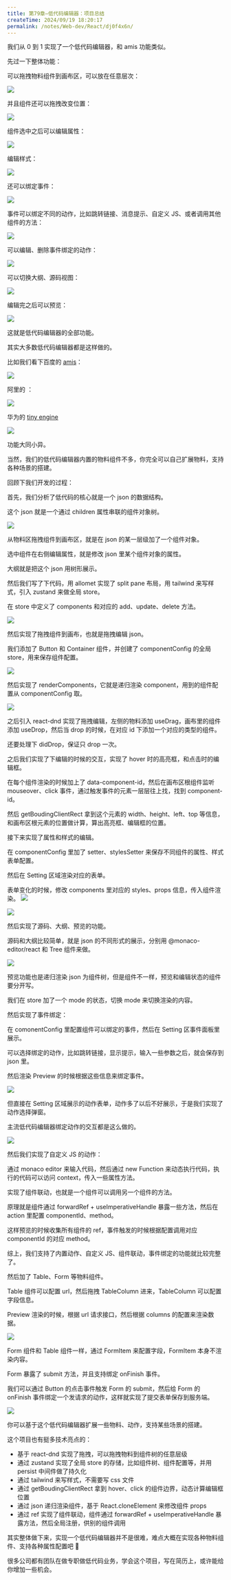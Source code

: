 ```yaml
---
title: 第79章—低代码编辑器：项目总结
createTime: 2024/09/19 18:20:17
permalink: /notes/Web-dev/React/dj0f4x6n/
---
```

我们从 0 到 1 实现了一个低代码编辑器，和 amis 功能类似。

先过一下整体功能：

可以拖拽物料组件到画布区，可以放在任意层次：

![](https://p9-juejin.byteimg.com/tos-cn-i-k3u1fbpfcp/b45517d43b174af6961f9d4e30ae2cd7~tplv-k3u1fbpfcp-jj-mark:0:0:0:0:q75.image#?w=2912&h=1502&s=979032&e=gif&f=69&b=fefefe)

并且组件还可以拖拽改变位置：

![](https://p1-juejin.byteimg.com/tos-cn-i-k3u1fbpfcp/57360e8b9fa748c69661415ed0c615df~tplv-k3u1fbpfcp-jj-mark:0:0:0:0:q75.image#?w=2912&h=1502&s=1574940&e=gif&f=57&b=fdfdfd)

组件选中之后可以编辑属性：

![](https://p9-juejin.byteimg.com/tos-cn-i-k3u1fbpfcp/5fc0054579ab4ba286c9f7ab32e7bd60~tplv-k3u1fbpfcp-jj-mark:0:0:0:0:q75.image#?w=2912&h=1502&s=574091&e=gif&f=47&b=fdfdfd)

编辑样式：

![](https://p1-juejin.byteimg.com/tos-cn-i-k3u1fbpfcp/39f9616a6aa84183aed1c1b33706d4e7~tplv-k3u1fbpfcp-jj-mark:0:0:0:0:q75.image#?w=2912&h=1502&s=457156&e=gif&f=64&b=fefefe)

还可以绑定事件：

![](https://p9-juejin.byteimg.com/tos-cn-i-k3u1fbpfcp/594675f798194b2ba15c2a5c07224b35~tplv-k3u1fbpfcp-jj-mark:0:0:0:0:q75.image#?w=2912&h=1502&s=1300562&e=gif&f=70&b=fdfdfd)

事件可以绑定不同的动作，比如跳转链接、消息提示、自定义 JS、或者调用其他组件的方法：

![](https://p9-juejin.byteimg.com/tos-cn-i-k3u1fbpfcp/52aa9455638b4d9eb3173edd837e2c97~tplv-k3u1fbpfcp-jj-mark:0:0:0:0:q75.image#?w=2912&h=1502&s=1028727&e=gif&f=54&b=808080)

可以编辑、删除事件绑定的动作：

![](https://p6-juejin.byteimg.com/tos-cn-i-k3u1fbpfcp/cddbe12e8e244202b57239c0619626ad~tplv-k3u1fbpfcp-jj-mark:0:0:0:0:q75.image#?w=2912&h=1502&s=1356794&e=gif&f=57&b=fdfdfd)

可以切换大纲、源码视图：

![](https://p3-juejin.byteimg.com/tos-cn-i-k3u1fbpfcp/89c6add9f0dc4e14bc778ff227601a98~tplv-k3u1fbpfcp-jj-mark:0:0:0:0:q75.image#?w=2912&h=1502&s=777235&e=gif&f=69&b=fefefe)

编辑完之后可以预览：

![](https://p9-juejin.byteimg.com/tos-cn-i-k3u1fbpfcp/fc85568bbdce4f74939b079d2114cd22~tplv-k3u1fbpfcp-jj-mark:0:0:0:0:q75.image#?w=2912&h=1502&s=912462&e=gif&f=49&b=fefefe)

这就是低代码编辑器的全部功能。

其实大多数低代码编辑器都是这样做的。

比如我们看下百度的 [amis](https://aisuda.github.io/amis-editor-demo/#/edit/0)：

![](https://p6-juejin.byteimg.com/tos-cn-i-k3u1fbpfcp/dec42fed8cd54b66a4deecb95b0e80af~tplv-k3u1fbpfcp-jj-mark:0:0:0:0:q75.image#?w=2912&h=1502&s=1738939&e=gif&f=69&b=fdfdfd)

阿里的 [](https://lowcode-engine.cn/demo/demo-general/index.html)：

![](https://p3-juejin.byteimg.com/tos-cn-i-k3u1fbpfcp/fe6c1d98521f498f97fabc234ab0977c~tplv-k3u1fbpfcp-jj-mark:0:0:0:0:q75.image#?w=2912&h=1502&s=1612903&e=gif&f=70&b=f8f8f8)

华为的 [tiny engine](https://opentiny.design/tiny-engine#/tiny-engine-editor)

![](https://p1-juejin.byteimg.com/tos-cn-i-k3u1fbpfcp/d8ab619128e643868d20f203c4d1ada4~tplv-k3u1fbpfcp-jj-mark:0:0:0:0:q75.image#?w=2912&h=1502&s=1640610&e=gif&f=70&b=fcfcfc)

功能大同小异。

当然，我们的低代码编辑器内置的物料组件不多，你完全可以自己扩展物料，支持各种场景的搭建。

回顾下我们开发的过程：

首先，我们分析了低代码的核心就是一个 json 的数据结构。

这个 json 就是一个通过 children 属性串联的组件对象树。

![](https://p9-juejin.byteimg.com/tos-cn-i-k3u1fbpfcp/9078630862ab49c0a7775cd02c82fd54~tplv-k3u1fbpfcp-jj-mark:0:0:0:0:q75.image#?w=1516&h=1352&s=119568&e=png&b=ffffff)

从物料区拖拽组件到画布区，就是在 json 的某一层级加了一个组件对象。

选中组件在右侧编辑属性，就是修改 json 里某个组件对象的属性。

大纲就是把这个 json 用树形展示。

然后我们写了下代码，用 allomet 实现了 split pane 布局，用 tailwind 来写样式，引入 zustand 来做全局 store。

在 store 中定义了 components 和对应的 add、update、delete 方法。

![](https://p9-juejin.byteimg.com/tos-cn-i-k3u1fbpfcp/de23a0a7371c435f8f937fd61ffea120~tplv-k3u1fbpfcp-jj-mark:0:0:0:0:q75.image#?w=1326&h=812&s=170620&e=png&b=1f1f1f)

然后实现了拖拽组件到画布，也就是拖拽编辑 json。

我们添加了 Button 和 Container 组件，并创建了 componentConfig 的全局 store，用来保存组件配置。

![](https://p9-juejin.byteimg.com/tos-cn-i-k3u1fbpfcp/5347b5cf721b42a687aac812bc4cb640~tplv-k3u1fbpfcp-jj-mark:0:0:0:0:q75.image#?w=1216&h=978&s=157536&e=png&b=1f1f1f)

然后实现了 renderComponents，它就是递归渲染 component，用到的组件配置从 componentConfig 取。

![](https://p3-juejin.byteimg.com/tos-cn-i-k3u1fbpfcp/a2f99010a9534b1fbccbdb3f4ea727fc~tplv-k3u1fbpfcp-jj-mark:0:0:0:0:q75.image#?w=1322&h=1294&s=250336&e=png&b=1f1f1f)

之后引入 react-dnd 实现了拖拽编辑，左侧的物料添加 useDrag，画布里的组件添加 useDrop，然后当 drop 的时候，在对应 id 下添加一个对应的类型的组件。

还要处理下 didDrop，保证只 drop 一次。

之后我们实现了下编辑的时候的交互，实现了 hover 时的高亮框，和点击时的编辑框。

在每个组件渲染的时候加上了 data-component-id，然后在画布区根组件监听 mouseover、click 事件，通过触发事件的元素一层层往上找，找到 component-id。

然后 getBoudingClientRect 拿到这个元素的 width、height、left、top 等信息，和画布区根元素的位置做计算，算出高亮框、编辑框的位置。

接下来实现了属性和样式的编辑。

在 componentConfig 里加了 setter、stylesSetter 来保存不同组件的属性、样式表单配置。

然后在 Setting 区域渲染对应的表单。

表单变化的时候，修改 components 里对应的 styles、props 信息，传入组件渲染。
![](https://p6-juejin.byteimg.com/tos-cn-i-k3u1fbpfcp/9eab15e3278c4f97b93218ce3e3fbab5~tplv-k3u1fbpfcp-jj-mark:0:0:0:0:q75.image#?w=2804&h=1176&s=514954&e=gif&f=51&b=fefefe)

![](https://p6-juejin.byteimg.com/tos-cn-i-k3u1fbpfcp/216909dffe114e008cd169bc293cfac3~tplv-k3u1fbpfcp-jj-mark:0:0:0:0:q75.image#?w=2772&h=1502&s=286343&e=gif&f=39&b=fefefe)

然后实现了源码、大纲、预览的功能。

源码和大纲比较简单，就是 json 的不同形式的展示，分别用 @monaco-editor/react 和 Tree 组件来做。

![](https://p6-juejin.byteimg.com/tos-cn-i-k3u1fbpfcp/f5ce305831c94100b1d481d6612968b3~tplv-k3u1fbpfcp-jj-mark:0:0:0:0:q75.image#?w=2912&h=1502&s=1421515&e=gif&f=46&b=fefefe)

预览功能也是递归渲染 json 为组件树，但是组件不一样，预览和编辑状态的组件要分开写。

我们在 store 加了一个 mode 的状态，切换 mode 来切换渲染的内容。

然后实现了事件绑定：

在 comonentConfig 里配置组件可以绑定的事件，然后在 Setting 区事件面板里展示。

可以选择绑定的动作，比如跳转链接，显示提示，输入一些参数之后，就会保存到 json 里。

然后渲染 Preview 的时候根据这些信息来绑定事件。

![](https://p1-juejin.byteimg.com/tos-cn-i-k3u1fbpfcp/b8bf36856d274bcca6f704eda8d9411f~tplv-k3u1fbpfcp-jj-mark:0:0:0:0:q75.image#?w=2780&h=1242&s=225977&e=png&b=ffffff)

但直接在 Setting 区域展示的动作表单，动作多了以后不好展示，于是我们实现了动作选择弹窗。

主流低代码编辑器绑定动作的交互都是这么做的。

![](https://p3-juejin.byteimg.com/tos-cn-i-k3u1fbpfcp/acb28ee1c8964b7d9dbd6db9d0abd84f~tplv-k3u1fbpfcp-jj-mark:0:0:0:0:q75.image#?w=2912&h=1502&s=3341715&e=gif&f=70&b=f1f0fd)

然后我们实现了自定义 JS 的动作：

通过 monaco editor 来输入代码，然后通过 new Function 来动态执行代码，执行的代码可以访问 context，传入一些属性方法。

实现了组件联动，也就是一个组件可以调用另一个组件的方法。

原理就是组件通过 forwardRef + useImperativeHandle 暴露一些方法，然后在 action 里配置 componentId、method。

这样预览的时候收集所有组件的 ref，事件触发的时候根据配置调用对应 componentId 的对应 method。

综上，我们支持了内置动作、自定义 JS、组件联动，事件绑定的功能就比较完整了。

然后加了 Table、Form 等物料组件。

Table 组件可以配置 url，然后拖拽 TableColumn 进来，TableColumn 可以配置字段信息。

Preview 渲染的时候，根据 url 请求接口，然后根据 columns 的配置来渲染数据。

![](https://p9-juejin.byteimg.com/tos-cn-i-k3u1fbpfcp/a11c00057ec54e3ab600463131ee7933~tplv-k3u1fbpfcp-jj-mark:0:0:0:0:q75.image#?w=2912&h=1502&s=339996&e=gif&f=28&b=fefefe)

Form 组件和 Table 组件一样，通过 FormItem 来配置字段，FormItem 本身不渲染内容。

Form 暴露了 submit 方法，并且支持绑定 onFinish 事件。

我们可以通过 Button 的点击事件触发 Form 的 submit，然后给 Form 的 onFinish 事件绑定一个发请求的动作，这样就实现了提交表单保存到服务端。

![](https://p6-juejin.byteimg.com/tos-cn-i-k3u1fbpfcp/217482cd5e8a463b8a5513fc9763a549~tplv-k3u1fbpfcp-jj-mark:0:0:0:0:q75.image#?w=2912&h=1502&s=1098063&e=gif&f=69&b=808080)

你可以基于这个低代码编辑器扩展一些物料、动作，支持某些场景的搭建。

这个项目也有挺多技术亮点的：

- 基于 react-dnd 实现了拖拽，可以拖拽物料到组件树的任意层级
- 通过 zustand 实现了全局 store 的存储，比如组件树、组件配置等，并用 persist 中间件做了持久化
- 通过 tailwind 来写样式，不需要写 css 文件
- 通过 getBoudingClientRect 拿到 hover、click 的组件边界，动态计算编辑框位置
- 通过 json 递归渲染组件，基于 React.cloneElement 来修改组件 props
- 通过 ref 实现了组件联动，组件通过 forwardRef + useImperativeHandle 暴露方法，然后全局注册，供别的组件调用

其实整体做下来，实现一个低代码编辑器并不是很难，难点大概在实现各种物料组件、支持各种属性配置吧 🤔️

很多公司都有团队在做专职做低代码业务，学会这个项目，写在简历上，或许能给你增加一些机会。
